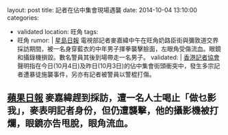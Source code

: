layout: post
title: 記者在佔中集會現場遇襲
date: 2014-10-04 13:10:00
categories:
  - validated
location: 旺角
tags:
  - 旺角
rumor: |
  [星島日報](https://hk.news.yahoo.com/%E6%B8%AF%E5%8F%B0%E5%85%A9%E8%A8%98%E8%80%85%E9%81%87%E8%A5%B2%E5%82%B7%E5%B7%A5%E6%9C%83%E5%9A%B4%E5%8E%B2%E8%AD%B4%E8%B2%AC-080300031.html)
  電視部記者麥嘉緯中午在旺角奶路臣街與彌敦道交界採訪期間，被一名身穿藍衣的中年男子揮拳襲擊臉面，左眼角受傷流血。眼鏡和攝錄機損毀。數名警員其後到場帶走一名男子。
validated: |
  [香港記者協會](http://www.hkja.org.hk/site/portal/Site.aspx?id=A1-1278&lang=zh-TW)
  聲明指在今日(10月4日)及昨日(10月3日)的佔中集會街頭衝突中，發生多宗記者遭暴徒施襲事件，另亦有記者被警員以警棍打傷。

  [蘋果日報](http://hk.apple.nextmedia.com/realtime/breaking/20141004/52978446)
  麥嘉緯趕到採訪，遭一名人士喝止「做乜影我」，麥表明記者身份，但仍遭襲擊，他的攝影機被打爛，眼鏡亦告甩脫，眼角流血。
---